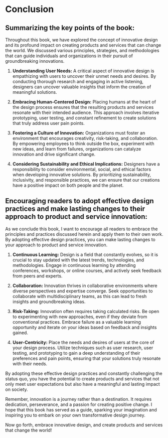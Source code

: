 # Conclusion

Summarizing the key points of the book:
---------------------------------------

Throughout this book, we have explored the concept of innovative design and its profound impact on creating products and services that can change the world. We discussed various principles, strategies, and methodologies that can guide individuals and organizations in their pursuit of groundbreaking innovations.

1. **Understanding User Needs:** A critical aspect of innovative design is empathizing with users to uncover their unmet needs and desires. By conducting thorough research and engaging in active listening, designers can uncover valuable insights that inform the creation of meaningful solutions.

2. **Embracing Human-Centered Design:** Placing humans at the heart of the design process ensures that the resulting products and services resonate with their intended audience. This approach involves iterative prototyping, user testing, and constant refinement to create solutions that truly address user pain points.

3. **Fostering a Culture of Innovation:** Organizations must foster an environment that encourages creativity, risk-taking, and collaboration. By empowering employees to think outside the box, experiment with new ideas, and learn from failures, organizations can catalyze innovation and drive significant change.

4. **Considering Sustainability and Ethical Implications:** Designers have a responsibility to consider environmental, social, and ethical factors when developing innovative solutions. By prioritizing sustainability, inclusivity, and responsible practices, we can ensure that our creations have a positive impact on both people and the planet.

Encouraging readers to adopt effective design practices and make lasting changes to their approach to product and service innovation:
-------------------------------------------------------------------------------------------------------------------------------------

As we conclude this book, I want to encourage all readers to embrace the principles and practices discussed herein and apply them to their own work. By adopting effective design practices, you can make lasting changes to your approach to product and service innovation.

1. **Continuous Learning:** Design is a field that constantly evolves, so it is crucial to stay updated with the latest trends, technologies, and methodologies. Engage in continuous learning by attending conferences, workshops, or online courses, and actively seek feedback from peers and experts.

2. **Collaboration:** Innovation thrives in collaborative environments where diverse perspectives and expertise converge. Seek opportunities to collaborate with multidisciplinary teams, as this can lead to fresh insights and groundbreaking ideas.

3. **Risk-Taking:** Innovation often requires taking calculated risks. Be open to experimenting with new approaches, even if they deviate from conventional practices. Embrace failure as a valuable learning opportunity and iterate on your ideas based on feedback and insights gained.

4. **User-Centricity:** Place the needs and desires of users at the core of your design process. Utilize techniques such as user research, user testing, and prototyping to gain a deep understanding of their preferences and pain points, ensuring that your solutions truly resonate with their needs.

By adopting these effective design practices and constantly challenging the status quo, you have the potential to create products and services that not only meet user expectations but also have a meaningful and lasting impact on society.

Remember, innovation is a journey rather than a destination. It requires dedication, perseverance, and a passion for creating positive change. I hope that this book has served as a guide, sparking your imagination and inspiring you to embark on your own transformative design journey.

Now go forth, embrace innovative design, and create products and services that change the world!